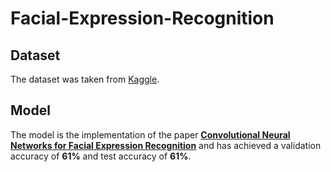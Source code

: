 # Facial-Expression-Recognition
## Dataset
The dataset was taken from [Kaggle](https://www.kaggle.com/c/challenges-in-representation-learning-facial-expression-recognition-challenge/data).
## Model
The model is the implementation of the paper [**Convolutional Neural Networks for Facial Expression Recognition**](https://arxiv.org/pdf/1704.06756.pdf) and has achieved a validation accuracy of **61%** and test accuracy of **61%**.
